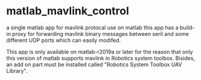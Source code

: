 # matlab_mavlink_control
a single matlab app for mavlink protocal use on matlab
this app has a build-in proxy for forwarding mavlink binary messages between seril and some different UDP ports which can easily modifed.

This app is only available on matlab-r2019a or later for the reason that only this version of matlab supports mavlink in Robotics system toolbox. Bisides, an add on part must be installed called "Robotics System Toolbox UAV Library".  
